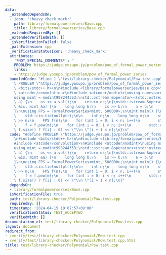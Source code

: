 ```yaml
---
data:
  _extendedDependsOn:
  - icon: ':heavy_check_mark:'
    path: library/formalpowerseries/Base.cpp
    title: library/formalpowerseries/Base.cpp
  _extendedRequiredBy: []
  _extendedVerifiedWith: []
  _isVerificationFailed: false
  _pathExtension: cpp
  _verificationStatusIcon: ':heavy_check_mark:'
  attributes:
    '*NOT_SPECIAL_COMMENTS*': ''
    PROBLEM: https://judge.yosupo.jp/problem/pow_of_formal_power_series
    links:
    - https://judge.yosupo.jp/problem/pow_of_formal_power_series
  bundledCode: "#line 1 \"test/library-checker/Polynomial/Pow.test.cpp\"\n#define\
    \ PROBLEM \"https://judge.yosupo.jp/problem/pow_of_formal_power_series\"\n#include\
    \ <bits/stdc++.h>\n\n#include <library/formalpowerseries/Base.cpp>\n\n#include\
    \ <atcoder/convolution>\n#include <atcoder/modint>\nusing namespace atcoder;\n\
    using mint = modint998244353;\nstd::ostream &operator<<(std::ostream &os, mint\
    \ a) {\n    os << a.val();\n    return os;\n}\nstd::istream &operator>>(std::istream\
    \ &is, mint &a) {\n    long long b;\n    is >> b;\n    a = b;\n    return is;\n\
    }\n\nusing FPS = FormalPowerSeries<mint, 500000>;\n\nint main() {\n    std::ios::sync_with_stdio(false);\n\
    \    std::cin.tie(nullptr);\n\n    int n;\n    long long m;\n    std::cin >> n\
    \ >> m;\n    FPS f(n);\n    for (int i = 0; i < n; i++)\n        std::cin >> f[i];\n\
    \    f = f.pow(m);\n    for (int i = 0; i < n; i++)\n        std::cout << (i <\
    \ f.size() ? f[i] : 0) << \"\\n \"[i + 1 < n];\n}\n"
  code: "#define PROBLEM \"https://judge.yosupo.jp/problem/pow_of_formal_power_series\"\
    \n#include <bits/stdc++.h>\n\n#include <library/formalpowerseries/Base.cpp>\n\n\
    #include <atcoder/convolution>\n#include <atcoder/modint>\nusing namespace atcoder;\n\
    using mint = modint998244353;\nstd::ostream &operator<<(std::ostream &os, mint\
    \ a) {\n    os << a.val();\n    return os;\n}\nstd::istream &operator>>(std::istream\
    \ &is, mint &a) {\n    long long b;\n    is >> b;\n    a = b;\n    return is;\n\
    }\n\nusing FPS = FormalPowerSeries<mint, 500000>;\n\nint main() {\n    std::ios::sync_with_stdio(false);\n\
    \    std::cin.tie(nullptr);\n\n    int n;\n    long long m;\n    std::cin >> n\
    \ >> m;\n    FPS f(n);\n    for (int i = 0; i < n; i++)\n        std::cin >> f[i];\n\
    \    f = f.pow(m);\n    for (int i = 0; i < n; i++)\n        std::cout << (i <\
    \ f.size() ? f[i] : 0) << \"\\n \"[i + 1 < n];\n}"
  dependsOn:
  - library/formalpowerseries/Base.cpp
  isVerificationFile: true
  path: test/library-checker/Polynomial/Pow.test.cpp
  requiredBy: []
  timestamp: '2024-04-15 10:07:57+09:00'
  verificationStatus: TEST_ACCEPTED
  verifiedWith: []
documentation_of: test/library-checker/Polynomial/Pow.test.cpp
layout: document
redirect_from:
- /verify/test/library-checker/Polynomial/Pow.test.cpp
- /verify/test/library-checker/Polynomial/Pow.test.cpp.html
title: test/library-checker/Polynomial/Pow.test.cpp
---
```

